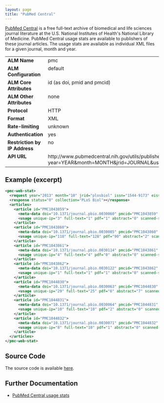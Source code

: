 ```yaml
---
layout: page
title: "PubMed Central"
---
```


[PubMed Central](http://www.ncbi.nlm.nih.gov/pmc/) is a free full-text archive of biomedical and life sciences journal literature at the U.S. National Institutes of Health's National Library of Medicine. PubMed Central usage stats are available to publishers of these journal articles. The usage stats are available as individual XML files for a given journal, month and year.

<table width=100% border="0" cellspacing="0" cellpadding="0">
<tbody>
<tr>
<td valign="top" width=20%><strong>ALM Name</strong></td>
<td valign="top" width=80%>pmc</td>
</tr>
<tr>
<td valign="top" width=20%><strong>ALM Configuration</strong></td>
<td valign="top" width=80%>default</td>
</tr>
<tr>
<td valign="top" width=20%><strong>ALM Core Attributes</strong></td>
<td valign="top" width=80%>id (as doi, pmid and pmcid)</td>
</tr>
<td valign="top" width=20%><strong>ALM Other Attributes</strong></td>
<td valign="top" width=80%>none</td>
</tr>
<tr>
<td valign="top" width=30%><strong>Protocol</strong></td>
<td valign="top" width=70%>HTTP</td>
</tr>
<tr>
<td valign="top" width=30%><strong>Format</strong></td>
<td valign="top" width=70%>XML</td>
</tr>
<tr>
<td valign="top" width=20%><strong>Rate-limiting</strong></td>
<td valign="top" width=80%>unknown</td>
</tr>
<tr>
<td valign="top" width=20%><strong>Authentication</strong></td>
<td valign="top" width=80%>yes</td>
</tr>
<tr>
<td valign="top" width=20%><strong>Restriction by IP Address</strong></td>
<td valign="top" width=80%>no</td>
</tr>
<tr>
<td valign="top" width=20%><strong>API URL</strong></td>
<td valign="top" width=80%>http://www.pubmedcentral.nih.gov/utils/publisher/pmcstat/pmcstat.cgi?year=YEAR&month=MONTH&jrid=JOURNAL&user=USERNAME&password=PASSWORD</td>
</tr>
</tbody>
</table>

## Example (excerpt)

```xml
<pmc-web-stat>
  <request year="2013" month="10" jrid="plosbiol" issn="1544-9173" eissn="1545-7885"></request>
  <response status="0" collection="PLoS Biol"></response>
  <articles>
    <article id="PMC1043859">
      <meta-data doi="10.1371/journal.pbio.0030060" pmcid="PMC1043859" pubmed-id="15736975" pub-year="2005" volume="3" issue="4" first-page="e60"/>
      <usage unique-ip="3" full-text="1" pdf="1" abstract="0" scanned-summary="0" scanned-page-browse="0" figure="4" supp-data="0" cited-by="0"/>
    </article>
    <article id="PMC1043860">
      <meta-data doi="10.1371/journal.pbio.0030085" pmcid="PMC1043860" pubmed-id="15723116" pub-year="2005" volume="3" issue="3" first-page="e85"/>
      <usage unique-ip="118" full-text="128" pdf="90" abstract="2" scanned-summary="0" scanned-page-browse="0" figure="13" supp-data="0" cited-by="1"/>
    </article>
    <article id="PMC1043861">
      <meta-data doi="10.1371/journal.pbio.0030114" pmcid="PMC1043861" pubmed-id="0" pub-year="2005" volume="3" issue="3" first-page="e114"/>
      <usage unique-ip="4" full-text="4" pdf="0" abstract="0" scanned-summary="0" scanned-page-browse="0" figure="0" supp-data="0" cited-by="0"/>
    </article>
    <article id="PMC1043862">
      <meta-data doi="10.1371/journal.pbio.0030122" pmcid="PMC1043862" pubmed-id="15736988" pub-year="2005" volume="3" issue="4" first-page="e122"/>
      <usage unique-ip="1" full-text="1" pdf="1" abstract="0" scanned-summary="0" scanned-page-browse="0" figure="0" supp-data="0" cited-by="0"/>
    </article>
    <article id="PMC1044830">
      <meta-data doi="10.1371/journal.pbio.0030063" pmcid="PMC1044830" pubmed-id="15736976" pub-year="2005" volume="3" issue="3" first-page="e63"/>
      <usage unique-ip="29" full-text="25" pdf="6" abstract="7" scanned-summary="0" scanned-page-browse="0" figure="0" supp-data="0" cited-by="0"/>
    </article>
    <article id="PMC1044831">
      <meta-data doi="10.1371/journal.pbio.0030064" pmcid="PMC1044831" pubmed-id="15736977" pub-year="2005" volume="3" issue="3" first-page="e64"/>
      <usage unique-ip="10" full-text="10" pdf="2" abstract="0" scanned-summary="0" scanned-page-browse="0" figure="0" supp-data="0" cited-by="0"/>
    </article>
    <article id="PMC1044832">
      <meta-data doi="10.1371/journal.pbio.0030071" pmcid="PMC1044832" pubmed-id="15736978" pub-year="2005" volume="3" issue="3" first-page="e71"/>
      <usage unique-ip="8" full-text="10" pdf="1" abstract="0" scanned-summary="0" scanned-page-browse="0" figure="0" supp-data="0" cited-by="0"/>
    </article>
  </articles>
</pmc-web-stat>
```

## Source Code
The source code is available [here](https://github.com/articlemetrics/alm/blob/master/app/models/sources/pmc.rb).

## Further Documentation
* [PubMed Central usage stats](http://www.ncbi.nlm.nih.gov/pmc/about/faq/#q26)